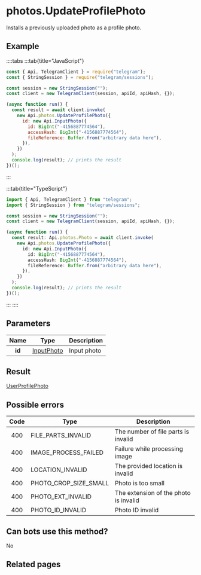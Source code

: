 # photos.UpdateProfilePhoto

Installs a previously uploaded photo as a profile photo.

## Example

::::tabs
:::tab{title="JavaScript"}

```js
const { Api, TelegramClient } = require("telegram");
const { StringSession } = require("telegram/sessions");

const session = new StringSession("");
const client = new TelegramClient(session, apiId, apiHash, {});

(async function run() {
  const result = await client.invoke(
    new Api.photos.UpdateProfilePhoto({
      id: new Api.InputPhoto({
        id: BigInt("-4156887774564"),
        accessHash: BigInt("-4156887774564"),
        fileReference: Buffer.from("arbitrary data here"),
      }),
    })
  );
  console.log(result); // prints the result
})();
```

:::

:::tab{title="TypeScript"}

```ts
import { Api, TelegramClient } from "telegram";
import { StringSession } from "telegram/sessions";

const session = new StringSession("");
const client = new TelegramClient(session, apiId, apiHash, {});

(async function run() {
  const result: Api.photos.Photo = await client.invoke(
    new Api.photos.UpdateProfilePhoto({
      id: new Api.InputPhoto({
        id: BigInt("-4156887774564"),
        accessHash: BigInt("-4156887774564"),
        fileReference: Buffer.from("arbitrary data here"),
      }),
    })
  );
  console.log(result); // prints the result
})();
```

:::
::::

## Parameters

|  Name  | Type                                                    | Description |
| :----: | ------------------------------------------------------- | ----------- |
| **id** | [InputPhoto](https://core.telegram.org/type/InputPhoto) | Input photo |

## Result

[UserProfilePhoto](https://core.telegram.org/type/UserProfilePhoto)

## Possible errors

| Code | Type                  | Description                           |
| :--: | --------------------- | ------------------------------------- |
| 400  | FILE_PARTS_INVALID    | The number of file parts is invalid   |
| 400  | IMAGE_PROCESS_FAILED  | Failure while processing image        |
| 400  | LOCATION_INVALID      | The provided location is invalid      |
| 400  | PHOTO_CROP_SIZE_SMALL | Photo is too small                    |
| 400  | PHOTO_EXT_INVALID     | The extension of the photo is invalid |
| 400  | PHOTO_ID_INVALID      | Photo ID invalid                      |

## Can bots use this method?

No

## Related pages

